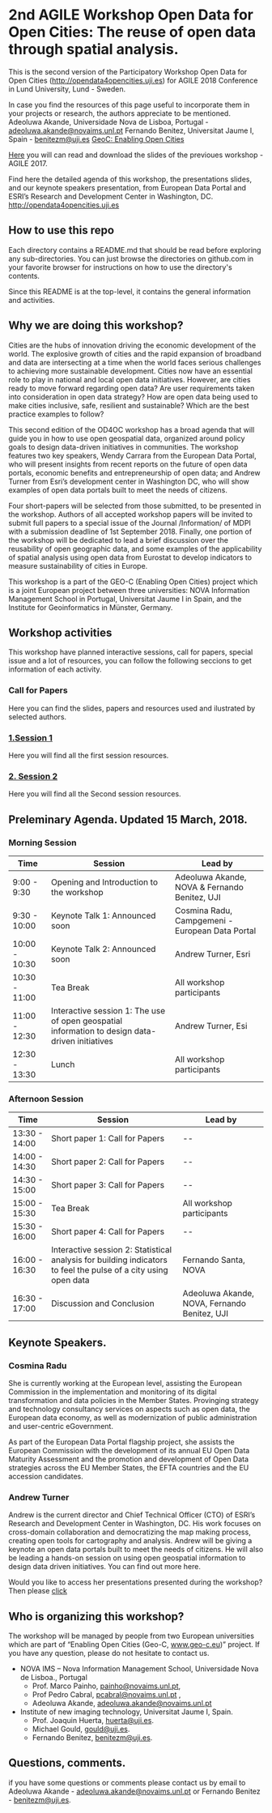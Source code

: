 # 2nd AGILE Workshop Open Data for Open Cities: The reuse of open data through spatial analysis.

This is the second version of the Participatory Workshop Open Data for Open Cities (http://opendata4opencities.uji.es) for AGILE 2018 Conference in  Lund University, Lund - Sweden.

In case you find the resources of this page useful to incorporate them in your projects or research, the authors appreciate to be mentioned.  
Adeoluwa Akande, Universidade Nova de Lisboa, Portugal - adeoluwa.akande@novaims.unl.pt
Fernando Benitez, Universitat Jaume I, Spain - benitezm@uji.es
[GeoC: Enabling Open Cities](http://geo-c.eu/)

[Here](Soon) you will can read and download the slides of the previoues workshop - AGILE 2017.

Find here the detailed agenda of this workshop, the presentations slides, and our keynote speakers presentation, from European Data Portal and ESRI’s Research and Development Center in Washington, DC. http://opendata4opencities.uji.es

## How to use this repo

Each directory contains a README.md that should be read before exploring any sub-directories. You can just browse the directories on github.com in your favorite browser for instructions on how to use the directory's contents.

Since this README is at the top-level, it contains the general information and activities.

## Why we are doing this workshop?

Cities are the hubs of innovation driving the economic development of the world. The explosive growth of cities and the rapid expansion of broadband and data are intersecting at a time when the world faces serious challenges to achieving more sustainable development. Cities now have an essential role to play in national and local open data initiatives. However, are cities ready to move forward regarding open data? Are user requirements taken into consideration in open data strategy? How are open data being used to make cities inclusive, safe, resilient and sustainable? Which are the best practice examples to follow?

This second edition of the OD4OC workshop has a broad agenda that will guide you in how to use open geospatial data, organized around policy goals to design data-driven initiatives in communities. The workshop features two key speakers, Wendy Carrara from the European Data Portal, who will present insights from recent reports on the future of open data portals, economic benefits and entrepreneurship of open data; and Andrew Turner from Esri’s development center in Washington DC, who will show examples of open data portals built to meet the needs of citizens.

Four short-papers will be selected from those submitted, to be presented in the workshop. Authors of all accepted workshop papers will be invited to submit full papers to a special issue of the Journal /Information/ of MDPI with a submission deadline of 1st September 2018. Finally, one portion of the workshop will be dedicated to  lead a brief discussion over the reusability of open geographic data, and some examples of the applicability of spatial analysis using open data from Eurostat to develop indicators to measure sustainability of cities in Europe.

This workshop is a part of the GEO-C (Enabling Open Cities) project which is a joint European project between three universities: NOVA Information Management School in Portugal, Universitat Jaume I in Spain, and the Institute for Geoinformatics in Münster, Germany.


## Workshop activities

This workshop have planned interactive sessions, call for papers, special issue and a lot of resources, you can follow the following seccions to get information of each activity.

### Call for Papers

Here you can find the slides, papers and resources used and ilustrated by selected authors.  

### [1.Session 1](REF)

Here you will find all the first session resources.

### [2. Session 2 ](REF)

Here you will find all the Second session resources.

## Preleminary Agenda. Updated 15 March, 2018.

### Morning Session

Time  | Session | Lead by
------------- | ------------- | -------------
9:00 - 9:30  | Opening and Introduction to the workshop  | Adeoluwa Akande, NOVA & Fernando Benitez, UJI
9:30 - 10:00 | Keynote Talk 1: Announced soon  | Cosmina Radu, Campgemeni - European Data Portal
10:00 - 10:30  | Keynote Talk 2: Announced soon | Andrew Turner, Esri
10:30 - 11:00 | Tea Break  | All workshop participants
11:00 - 12:30  | Interactive session 1: The use of open geospatial information to design data-driven initiatives  | Andrew Turner, Esi
12:30 - 13:30 | Lunch  | All workshop participants

### Afternoon Session
Time  | Session | Lead by
------------- | ------------- | -------------
13:30 - 14:00 | Short paper 1: Call for Papers | --
14:00 - 14:30 | Short paper 2: Call for Papers | --
14:30 - 15:00  | Short paper 3: Call for Papers | --
15:00 - 15:30 | Tea Break  | All workshop participants
15:30 - 16:00  | Short paper 4: Call for Papers  | --
16:00 - 16:30 | Interactive session 2: Statistical analysis for building indicators to feel the pulse of a city using open data  | Fernando Santa, NOVA
16:30 - 17:00 | Discussion and Conclusion | Adeoluwa Akande, NOVA, Fernando Benitez, UJI


## Keynote Speakers. 

### Cosmina Radu

She is currently working at the European level, assisting the European Commission in the implementation and monitoring of its digital transformation and data policies in the Member States. Provinging strategy and technology consultancy services on aspects such as open data, the European data economy, as well as modernization of public administration and user-centric eGovernment.

As part of the European Data Portal flagship project, she assists the European Commission with the development of its annual EU Open Data Maturity Assessment and the promotion and development of Open Data strategies across the EU Member States, the EFTA countries and the EU accession candidates.


### Andrew Turner

Andrew is the current director and Chief Technical Officer (CTO) of ESRI’s Research and Development Center in Washington, DC. His work focuses on cross-domain collaboration and democratizing the map making process, creating open tools for cartography and analysis. Andrew will be giving a keynote an open data portals built to meet the needs of citizens. He will also be leading a hands-on session on using open geospatial information to design data driven initiatives. You can find out more here.


Would you like to access her presentations presented during the workshop? Then please [click](http://opendata4opencities.uji.es/)  

## Who is organizing this workshop?

The workshop will be managed by people from two European universities which are part of “Enabling Open Cities (Geo-C, www.geo-c.eu)” project. If you have any question, please do not hesitate to contact us.

* NOVA IMS – Nova Information Management School, Universidade Nova de Lisboa., Portugal
    * Prof. Marco Painho, painho@novaims.unl.pt,
    * Prof Pedro Cabral, pcabral@novaims.unl.pt ,
    * Adeoluwa Akande, adeoluwa.akande@novaims.unl.pt
* Institute of new imaging technology, Universitat Jaume I, Spain.
    * Prof. Joaquin Huerta, huerta@uji.es.
    * Michael Gould, gould@uji.es.
    * Fernando Benitez, benitezm@uji.es.

## Questions, comments.

if you have some questions or comments please contact us by email to Adeoluwa Akande - adeoluwa.akande@novaims.unl.pt or Fernando Benitez - benitezm@uji.es.
